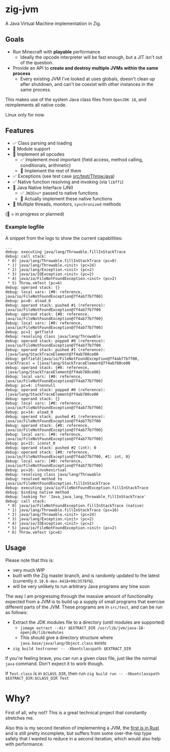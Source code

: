 # zig-jvm

A Java Virtual Machine implementation in Zig.

## Goals

* Run Minecraft with **playable** performance
    * Ideally the opcode interpreter will be fast enough, but a JIT isn't out of the question.
* Provide an API to **create and destroy multiple JVMs within the same process**
    * Every existing JVM I've looked at uses globals, doesn't clean up after shutdown, and can't be
        coexist with other instances in the same process.

This makes use of the system Java class files from `OpenJDK 18`, and reimplements all native code.

Linux only for now.

## Features

* ✅ Class parsing and loading
* 🚧 Module support
* 🚧 Implement all opcodes
    * ✅ Implement most important (field access, method calling, conditionals, arithmetic)
    * 🚧 Implement the rest of them
* ✅ Exceptions (see test case [src/test/Throw.java]([src/test/Throw.java]))
* ✅ Native function resolving and invoking (via `libffi`)
* 🚧 Java Native Interface (JNI)
    * ✅ `JNIEnv*` passed to native functions
    * 🚧 Actually implement these native functions
* 🚧 Multiple threads, monitors, `synchronized` methods

(🚧 = in progress or planned)


### Example logfile

A snippet from the logs to show the current capabilities:

```
...
debug: executing java/lang/Throwable.fillInStackTrace
debug: call stack:
 * 0) java/lang/Throwable.fillInStackTrace (pc=0)
 * 1) java/lang/Throwable.<init> (pc=24)
 * 2) java/lang/Exception.<init> (pc=2)
 * 3) java/io/IOException.<init> (pc=2)
 * 4) java/io/FileNotFoundException.<init> (pc=2)
 * 5) Throw.vmTest (pc=6)
debug: operand stack: {}
debug: local vars: [#0: reference, java/io/FileNotFoundException@7f4ab77b7f00]
debug: pc=0: aload_0
debug: operand stack: pushed #1 (reference): java/io/FileNotFoundException@7f4ab77b7f00
debug: operand stack: {#0: reference, java/io/FileNotFoundException@7f4ab77b7f00}
debug: local vars: [#0: reference, java/io/FileNotFoundException@7f4ab77b7f00]
debug: pc=1: getfield
debug: resolving class java/lang/Throwable
debug: operand stack: popped #0 (reference): java/io/FileNotFoundException@7f4ab77b7f00
debug: operand stack: pushed #1 (reference): [java/lang/StackTraceElement@7f4ab780ce00
debug: getfield(java/io/FileNotFoundException@7f4ab77b7f00, stackTrace) = [java/lang/StackTraceElement@7f4ab780ce00
debug: operand stack: {#0: reference, [java/lang/StackTraceElement@7f4ab780ce00}
debug: local vars: [#0: reference, java/io/FileNotFoundException@7f4ab77b7f00]
debug: pc=4: ifnonnull
debug: operand stack: popped #0 (reference): [java/lang/StackTraceElement@7f4ab780ce00
debug: operand stack: {}
debug: local vars: [#0: reference, java/io/FileNotFoundException@7f4ab77b7f00]
debug: pc=14: aload_0
debug: operand stack: pushed #1 (reference): java/io/FileNotFoundException@7f4ab77b7f00
debug: operand stack: {#0: reference, java/io/FileNotFoundException@7f4ab77b7f00}
debug: local vars: [#0: reference, java/io/FileNotFoundException@7f4ab77b7f00]
debug: pc=15: iconst_0
debug: operand stack: pushed #2 (int): 0
debug: operand stack: {#0: reference, java/io/FileNotFoundException@7f4ab77b7f00, #1: int, 0}
debug: local vars: [#0: reference, java/io/FileNotFoundException@7f4ab77b7f00]
debug: pc=16: invokevirtual
debug: resolving class java/lang/Throwable
debug: resolved method to java/io/FileNotFoundException.fillInStackTrace
debug: executing java/io/FileNotFoundException.fillInStackTrace
debug: binding native method
debug: looking for 'Java_java_lang_Throwable_fillInStackTrace'
debug: call stack:
 * 0) java/io/FileNotFoundException.fillInStackTrace (native)
 * 1) java/lang/Throwable.fillInStackTrace (pc=16)
 * 2) java/lang/Throwable.<init> (pc=24)
 * 3) java/lang/Exception.<init> (pc=2)
 * 4) java/io/IOException.<init> (pc=2)
 * 5) java/io/FileNotFoundException.<init> (pc=2)
 * 6) Throw.vmTest (pc=6)
```

## Usage

Please note that this is:
* very much WIP
* built with the Zig master branch, and is randomly updated to the latest
    (currently `0.10.0-dev.4418+99c3578f6`).
* will be very unlikely to run arbitrary Java programs any time soon

The way I am progressing through the massive amount of functionality expected from a JVM is to build
up a supply of small programs that exercise different parts of the JVM. These programs are in
`src/test`, and can be run as follows:

* Extract the JDK modules file to a directory (until modules are supported)
    * `jimage extract --dir $EXTRACT_DIR /usr/lib/jvm/java-18-openjdk/lib/modules`
    * This should give a directory structure where `java.base/java/lang/Object.class` exists
* `zig build testrunner -- -Xbootclasspath $EXTRACT_DIR`

If you're feeling brave, you can run a given class file, just like the normal `java` command. Don't
expect it to work though.

If `Test.class` is in `$CLASS_DIR`, then run
    `zig build run -- -Xbootclasspath $EXTRACT_DIR:$CLASS_DIR Test`


# Why?

First of all, why not? This is a great technical project that constantly stretches me.

Also this is my second iteration of implementing a JVM, the [first is in Rust](https://github.com/DomWilliams0/jvm) and is still pretty incomplete, but suffers from some over-the-top type safety that I wanted to reduce in a second iteration, which would also help with performance.
